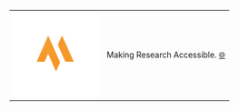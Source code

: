 <table>
  <tr>
    <td width="150" valign="middle">
      <a href="https://meluron.github.io" target="_blank">
        <img src="https://raw.githubusercontent.com/meluron/assets/refs/heads/main/logos/meluron/icon.png" width="250" alt="meluron logo" />
      </a>
    </td>
    <td valign="middle">
      Making Research Accessible.
      <a href="https://meluron.github.io" target="_blank">🌐</a>
    </td>
  </tr>
</table>
